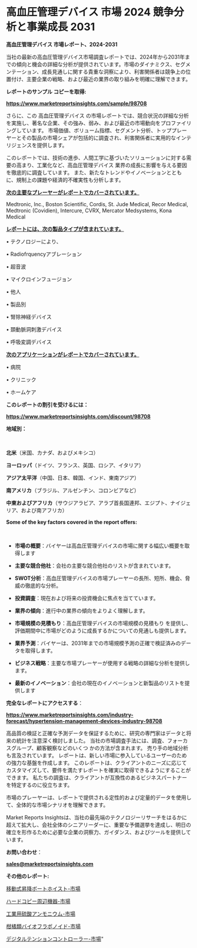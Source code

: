 # 高血圧管理デバイス 市場 2024 競争分析と事業成長 2031

<strong>高血圧管理デバイス 市場レポート、2024-2031</strong>

当社の最新の高血圧管理デバイス市場調査レポートでは、2024年から2031年までの傾向と機会の詳細な分析が提供されています。市場のダイナミクス、セグメンテーション、成長見通しに関する貴重な洞察により、利害関係者は競争上の位置付け、主要企業の戦略、および最近の業界の取り組みを明確に理解できます。



<strong>レポートのサンプル コピーを取得:</strong> <a href=https://www.marketreportsinsights.com/sample/98708>

<strong><u>https://www.marketreportsinsights.com/sample/98708</u></strong></a>

さらに、この 高血圧管理デバイス の市場レポートでは、競合状況の詳細な分析を実施し、著名な企業、その強み、弱み、および最近の市場動向をプロファイリングしています。 市場価値、ボリューム指標、セグメント分析、トッププレーヤーとその製品の市場シェアが包括的に調査され、利害関係者に実用的なインテリジェンスを提供します。

このレポートでは、技術の進歩、人間工学に基づいたソリューションに対する需要の高まり、工業化など、高血圧管理デバイス 業界の成長に影響を与える要因を徹底的に調査しています。 また、新たなトレンドやイノベーションとともに、規制上の課題や経済的不確実性も分析します。



<strong><u>次の主要なプレーヤーがレポートでカバーされています。</u></strong>

Medtronic, Inc., Boston Scientific, Cordis, St. Jude Medical, Recor Medical, Medtronic (Covidien), Intercure, CVRX, Mercator Medsystems, Kona Medical



<strong><u><b>レポートには、次の製品タイプが含まれています。</b></u></strong>

• テクノロジーにより、

• Radiofrquencyアブレーション

• 超音波

• マイクロインフュージョン

• 他人

• 製品別

• 腎除神経デバイス

• 頚動脈洞刺激デバイス

• 呼吸変調デバイス



<strong><u><b>次のアプリケーションがレポートでカバーされています。</b></u></strong>

• 病院

• クリニック

• ホームケア



<strong><b>このレポートの割引を受けるには：</b></strong>

<a href=https://www.marketreportsinsights.com/discount/98708>

<strong><u>https://www.marketreportsinsights.com/discount/98708</u></strong></a>



<strong>地域別：</strong>

<strong> </strong>



<strong>北米</strong>（米国、カナダ、およびメキシコ）



<strong>ヨーロッパ</strong>（ドイツ、フランス、英国、ロシア、イタリア）



<strong>アジア太平洋</strong>（中国、日本、韓国、インド、東南アジア）



<strong>南アメリカ</strong>（ブラジル、アルゼンチン、コロンビアなど）



<strong>中東およびアフリカ</strong>（サウジアラビア、アラブ首長国連邦、エジプト、ナイジェリア、および南アフリカ）



<strong>Some of the key factors covered in the report offers:</strong>

<strong> </strong>
<ul>
  <li>

<strong>市場の概要</strong>：バイヤーは高血圧管理デバイスの市場に関する幅広い概要を取得します</li>
  <li>

<strong>主要な競合他社</strong>：会社の主要な競合他社のリストが含まれています。</li>
  <li>

<strong>SWOT分析</strong>：高血圧管理デバイスの市場プレーヤーの長所、短所、機会、脅威の徹底的な分析。</li>
  <li>

<strong>投資調査</strong>：現在および将来の投資機会に焦点を当てています。</li>
  <li>

<strong>業界の傾向</strong>：進行中の業界の傾向をよりよく理解します。</li>
  <li>

<strong>市場規模の見積もり</strong>：高血圧管理デバイスの市場規模の見積もり を提供し、評価期間中に市場がどのように成長するかについての見通しも提供します。</li>
  <li>

<strong>業界予測</strong>：バイヤーは、2031年までの市場規模予測の正確で検証済みのデータを取得します。</li>
  <li>

<strong>ビジネス戦略</strong>：主要な市場プレーヤーが使用する戦略の詳細な分析を提供します。</li>
  <li>

<strong>最新のイノベーション</strong>：会社の現在のイノベーションと新製品のリストを提供します</li>
</ul>


<strong>完全なレポートにアクセスする</strong>：

<a href=https://www.marketreportsinsights.com/industry-forecast/hypertension-management-devices-industry-98708>

<strong><u>https://www.marketreportsinsights.com/industry-forecast/hypertension-management-devices-industry-98708</u></strong></a>

高品質の検証と正確な予測データを保証するために、研究の専門家はデータと将来の統計を注意深く検討しました。 当社の市場調査手法には、調査、フォーカスグループ、顧客観察などのいくつ かの方法が含まれます。 売り手の地域分析も言及されています。 レポートは、新しい市場に参入しているユーザーのための強力な基盤を作成します。 このレポートは、クライアントのニーズに応じてカスタマイズして、要件を満たすレポートを確実に取得できるようにすることができます。 私たちの調査は、クライアントが互換性のあるビジネスパートナーを特定するのに役立ちます。

市場のプレーヤーは、レポートで提供される定性的および定量的データを使用して、全体的な市場シナリオを理解できます。

Market Reports Insightsは、当社の最先端のテクノロジーリサーチをはるかに超えて拡大し、会社全体のシニアリーダーに、重要な予備選挙を達成し、明日の確立を形作るために必要な企業の洞察力、ガイダンス、およびツールを提供しています。



<strong><b>お問い合わせ</b></strong>：

<a href=mailto:sales@marketreportsinsights.com>

<strong><u>sales@marketreportsinsights.com</u></strong></a>



<strong>その他のレポート:</strong>

<a href=https://www.linkedin.com/pulse/移動式昇降ボートホイスト-市場-2023-swot-分析と最新イノベーション-iowwf/>移動式昇降ボートホイスト-市場</a>

<a href=https://www.linkedin.com/pulse/ハードコピー周辺機器-市場-2023-収益と成長ドライバー-2030-analytics-achievers-24-analysis-gxutf/>ハードコピー周辺機器-市場</a>

<a href=https://www.linkedin.com/pulse/工業用硫酸アンモニウム-市場-2023-総利益と主要ベンダー-2030-analytics-achievers-24-analysis-2yfjf/>工業用硫酸アンモニウム-市場</a>

<a href=https://www.linkedin.com/pulse/柑橘類バイオフラボノイド-市場-2023-競争分析と事業成長-2030-analytics-avenue-360-analysis-wqytf/>柑橘類バイオフラボノイド-市場</a>

<a href=https://www.linkedin.com/pulse/デジタルテンションコントローラー-市場-2023-年のダイナミクスとビジネストレンド-moduf/>デジタルテンションコントローラー-市場</a>"
